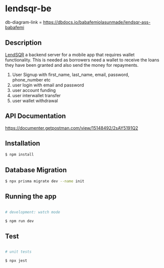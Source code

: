 # lendsqr-be

db-diagram-link = https://dbdocs.io/babafemiolasunmade/lendsqr-ass-babafemi

## Description

[LendSQR](https://github.com/SunmadeBabafemi/lendsqr-be) a backend server for a mobile app that requires wallet functionality. This is needed as borrowers need a wallet to receive the loans they have been granted and also send the money for repayments.

1. User Signup with first_name, last_name, email, password, phone_number etc
2. user login with email and password
3. user account funding
4. user interwallet transfer
5. user wallet withdrawal

## API Documentation

https://documenter.getpostman.com/view/15148492/2sAY5191Q2

## Installation

```bash
$ npm install
```

## Database Migration

```bash
$ npx prisma migrate dev --name init
```

## Running the app

```bash

# development: watch mode

$ npm run dev
```

## Test

```bash

# unit tests

$ npx jest
```
